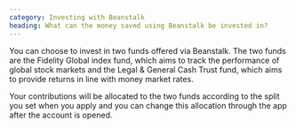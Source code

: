 ```yaml
---
category: Investing with Beanstalk
heading: What can the money saved using Beanstalk be invested in?
---
```


You can choose to invest in two funds offered via Beanstalk. The two funds are the Fidelity Global index fund, which aims to track the performance of global stock markets and the Legal & General Cash Trust fund, which aims to provide returns in line with money market rates.

Your contributions will be allocated to the two funds according to the split you set when you apply and you can change this allocation through the app after the account is opened.